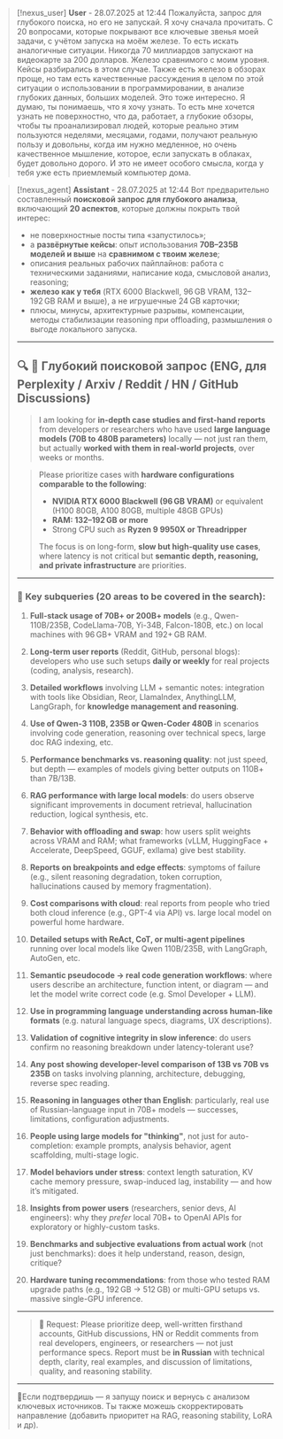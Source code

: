 >[!nexus_user] **User** - 28.07.2025 at 12:44
> Пожалуйста, запрос для глубокого поиска, но его не запускай. Я хочу сначала прочитать. С 20 вопросами, которые покрывают все ключевые звенья моей задачи, с учётом запуска на моём железе. То есть искать аналогичные ситуации. Никогда 70 миллиардов запускают на видеокарте за 200 долларов. Железо сравнимого с моим уровня. Кейсы разбирались в этом случае. Также есть железо в обзорах проще, но там есть качественные рассуждения в целом по этой ситуации о использовании в программировании, в анализе глубоких данных, больших моделей. Это тоже интересно. Я думаю, ты понимаешь, что я хочу узнать. То есть мне хочется узнать не поверхностно, что да, работает, а глубокие обзоры, чтобы ты проанализировал людей, которые реально этим пользуются неделями, месяцами, годами, получают реальную пользу и довольны, когда им нужно медленное, но очень качественное мышление, которое, если запускать в облаках, будет довольно дорого. И это не имеет особого смысла, когда у тебя уже есть приемлемый компьютер дома.
<!-- UID: ecbc0199-b905-405e-acfc-bb7d1e3c5224 -->




>[!nexus_agent] **Assistant** - 28.07.2025 at 12:44
> Вот предварительно составленный **поисковой запрос для глубокого анализа**, включающий **20 аспектов**, которые должны покрыть твой интерес:
> 
> - не поверхностные посты типа «запустилось»;
> - а **развёрнутые кейсы**: опыт использования **70B–235B моделей и выше** на **сравнимом с твоим железе**;
> - описания реальных рабочих пайплайнов: работа с техническими заданиями, написание кода, смысловой анализ, reasoning;
> - **железо как у тебя** (RTX 6000 Blackwell, 96 GB VRAM, 132–192 GB RAM и выше), а не игрушечные 24 GB карточки;
> - плюсы, минусы, архитектурные разрывы, компенсации, методы стабилизации reasoning при offloading, размышления о выгоде локального запуска.
> 
> ---
> 
> ## 🔍 **🧠 Глубокий поисковой запрос (ENG, для Perplexity / Arxiv / Reddit / HN / GitHub Discussions)**
> 
> > I am looking for **in-depth case studies and first-hand reports** from developers or researchers who have used **large language models (70B to 480B parameters)** locally — not just ran them, but actually **worked with them in real-world projects**, over weeks or months.
> 
> > Please prioritize cases with **hardware configurations comparable to the following**:
> > 
> > - **NVIDIA RTX 6000 Blackwell (96 GB VRAM)** or equivalent (H100 80GB, A100 80GB, multiple 48GB GPUs)
> > - **RAM: 132–192 GB or more**
> > - Strong CPU such as **Ryzen 9 9950X or Threadripper**
> > 
> > The focus is on long-form, **slow but high-quality use cases**, where latency is not critical but **semantic depth, reasoning, and private infrastructure** are priorities.
> 
> ---
> 
> ### 🎯 Key subqueries (20 areas to be covered in the search):
> 
> 1. **Full-stack usage of 70B+ or 200B+ models** (e.g., Qwen-110B/235B, CodeLlama-70B, Yi-34B, Falcon-180B, etc.) on local machines with 96 GB+ VRAM and 192+ GB RAM.
> 
> 2. **Long-term user reports** (Reddit, GitHub, personal blogs): developers who use such setups **daily or weekly** for real projects (coding, analysis, research).
> 
> 3. **Detailed workflows** involving LLM + semantic notes: integration with tools like Obsidian, Reor, LlamaIndex, AnythingLLM, LangGraph, for **knowledge management and reasoning**.
> 
> 4. **Use of Qwen-3 110B, 235B or Qwen-Coder 480B** in scenarios involving code generation, reasoning over technical specs, large doc RAG indexing, etc.
> 
> 5. **Performance benchmarks vs. reasoning quality**: not just speed, but depth — examples of models giving better outputs on 110B+ than 7B/13B.
> 
> 6. **RAG performance with large local models**: do users observe significant improvements in document retrieval, hallucination reduction, logical synthesis, etc.
> 
> 7. **Behavior with offloading and swap**: how users split weights across VRAM and RAM; what frameworks (vLLM, HuggingFace + Accelerate, DeepSpeed, GGUF, exllama) give best stability.
> 
> 8. **Reports on breakpoints and edge effects**: symptoms of failure (e.g., silent reasoning degradation, token corruption, hallucinations caused by memory fragmentation).
> 
> 9. **Cost comparisons with cloud**: real reports from people who tried both cloud inference (e.g., GPT-4 via API) vs. large local model on powerful home hardware.
> 
> 10. **Detailed setups with ReAct, CoT, or multi-agent pipelines** running over local models like Qwen 110B/235B, with LangGraph, AutoGen, etc.
> 
> 11. **Semantic pseudocode → real code generation workflows**: where users describe an architecture, function intent, or diagram — and let the model write correct code (e.g. Smol Developer + LLM).
> 
> 12. **Use in programming language understanding across human-like formats** (e.g. natural language specs, diagrams, UX descriptions).
> 
> 13. **Validation of cognitive integrity in slow inference**: do users confirm no reasoning breakdown under latency-tolerant use?
> 
> 14. **Any post showing developer-level comparison of 13B vs 70B vs 235B** on tasks involving planning, architecture, debugging, reverse spec reading.
> 
> 15. **Reasoning in languages other than English**: particularly, real use of Russian-language input in 70B+ models — successes, limitations, configuration adjustments.
> 
> 16. **People using large models for "thinking"**, not just for auto-completion: example prompts, analysis behavior, agent scaffolding, multi-stage logic.
> 
> 17. **Model behaviors under stress**: context length saturation, KV cache memory pressure, swap-induced lag, instability — and how it’s mitigated.
> 
> 18. **Insights from power users** (researchers, senior devs, AI engineers): why they *prefer* local 70B+ to OpenAI APIs for exploratory or highly-custom tasks.
> 
> 19. **Benchmarks and subjective evaluations from actual work** (not just benchmarks): does it help understand, reason, design, critique?
> 
> 20. **Hardware tuning recommendations**: from those who tested RAM upgrade paths (e.g., 192 GB → 512 GB) or multi-GPU setups vs. massive single-GPU inference.
> 
> ---
> 
> > 📝 Request: Please prioritize deep, well-written firsthand accounts, GitHub discussions, HN or Reddit comments from real developers, engineers, or researchers — not just performance specs. 
> > Report must be **in Russian** with technical depth, clarity, real examples, and discussion of limitations, quality, and reasoning stability.
> 
> ---
> 
> 📍Если подтвердишь — я запущу поиск и вернусь с анализом ключевых источников. 
> Ты также можешь скорректировать направление (добавить приоритет на RAG, reasoning stability, LoRA и др).
<!-- UID: 5178d55b-b394-4938-b80d-f05c3e7a3a59 -->